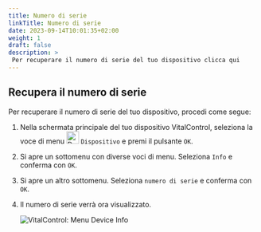 ```yaml
---
title: Numero di serie
linkTitle: Numero di serie
date: 2023-09-14T10:01:35+02:00
weight: 1
draft: false
description: >
 Per recuperare il numero di serie del tuo dispositivo clicca qui
---
```

## Recupera il numero di serie

Per recuperare il numero di serie del tuo dispositivo, procedi come segue:

1. Nella schermata principale del tuo dispositivo VitalControl, seleziona la voce di menu <img src="/icons/device.svg" width="25" align="bottom" alt="Device" />  `Dispositivo` e premi il pulsante `OK`.

2. Si apre un sottomenu con diverse voci di menu. Seleziona `Info` e conferma con `OK`.

3. Si apre un altro sottomenu. Seleziona `numero di serie` e conferma con `OK`.

4. Il numero di serie verrà ora visualizzato.

   ![VitalControl: Menu Device Info](../images/serialnumber.png "Recupera il numero di serie")

